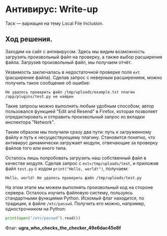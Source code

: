 # Антивирус: Write-up

Таск — вариация на тему Local File Inclusion.

## Ход решения.

Заходим на сайт с антивирусом. Здесь мы видим возможность загрузить произвольный файл на проверку, а также выбор расширения файла. Загрузив произвольный файл, мы получаем отчёт.

Уязвимость заключалась в недостаточной проверке поля `ext` (расширение файла). Сделав запрос с неверным расширением, можно получить такое сообщение об ошибке:

```
Не удалось проверить файл /tmp/uploads/example.txt плагин /app/plugins/test.py не найден 
```

Такие запросы можно выполнять любым удобным способом; автор пользовался функцией "Edit and Resend" в Firefox, которая позволяет отредактировать и отправить произвольный запрос из вкладки инспектора "Network".

Таким образом мы получили сразу два пути: путь к загруженному файлу и путь к несуществующему плагину. Становится понятно, что антивирус динамически загружает модули, отвечающие за проверку файлов того или иного типа.

Осталось лишь попробовать загрузить наш собственный файл в качестве модуля. Сделав запрос с `ext=/tmp/uploads/test`, и приложив файл `test.py` с кодом `print("Hello, world!")`, получаем:

```
Hello, world! Не удалось проверить файл /tmp/uploads/test.py 
```

На этом этапе мы можем выполнять произвольный код на стороне сервера. Осталось изучить файловую систему, пользуясь стандартными функциями Python. Искомый флаг находится, по традиции, в файле `/etc/passwd`. Получить его можно, например, однострочником на Python:

```python
print(open("/etc/passwd").read())
```

Флаг: **ugra_who_checks_the_checker_49e6dac45e8f**
